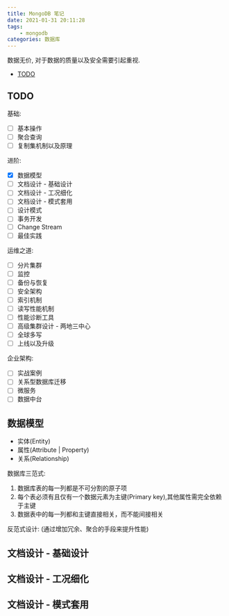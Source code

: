 ```yaml
---
title: MongoDB 笔记
date: 2021-01-31 20:11:28
tags:
    - mongodb
categories: 数据库
---
```


数据无价, 对于数据的质量以及安全需要引起重视.

<!-- more -->

- [TODO](#todo)

## TODO

基础:

- [ ] 基本操作
- [ ] 聚合查询
- [ ] 复制集机制以及原理

进阶:

- [x] 数据模型
- [ ] 文档设计 - 基础设计
- [ ] 文档设计 - 工况细化
- [ ] 文档设计 - 模式套用
- [ ] 设计模式
- [ ] 事务开发
- [ ] Change Stream
- [ ] 最佳实践

运维之道:

- [ ] 分片集群
- [ ] 监控
- [ ] 备份与恢复
- [ ] 安全架构
- [ ] 索引机制
- [ ] 读写性能机制
- [ ] 性能诊断工具
- [ ] 高级集群设计 - 两地三中心
- [ ] 全球多写
- [ ] 上线以及升级

企业架构:

- [ ] 实战案例
- [ ] 关系型数据库迁移
- [ ] 微服务
- [ ] 数据中台

## 数据模型

- 实体(Entity)
- 属性(Attribute | Property)
- 关系(Relationship)

数据库三范式:

1. 数据库表的每一列都是不可分割的原子项
2. 每个表必须有且仅有一个数据元素为主键(Primary key),其他属性需完全依赖于主键
3. 数据表中的每一列都和主键直接相关，而不能间接相关

反范式设计: (通过增加冗余、聚合的手段来提升性能)

## 文档设计 - 基础设计

## 文档设计 - 工况细化

## 文档设计 - 模式套用
